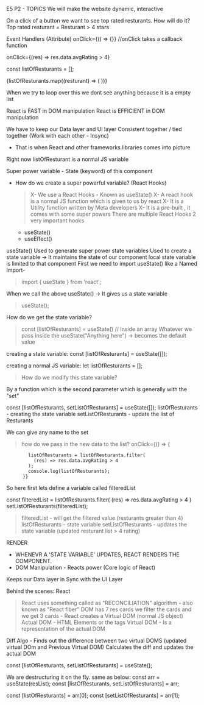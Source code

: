 E5 P2 - TOPICS
We will make the website dynamic, interactive

On a click of a button we want to see top rated resturants. How will do it?
Top rated resturant = Resturant > 4 stars

Event Handlers
(Attribute) onClick={() => {}} //onClick takes a callback function

onClick={(res) => res.data.avgRating > 4}

const listOfResturants = [];

{listOfResturants.map((resturant) => (
<ResturantCard key={resturant.data.id} resData={resturant} />
))}

When we try to loop over this we dont see anything because it is a empty list

React is FAST in DOM manipulation
React is EFFICIENT in DOM manipulation

We have to keep our Data layer and UI layer Consistent together / tied together (Work with each other - Insync)

- That is when React and other frameworks.libraries comes into picture

Right now listOfResturant is a normal JS variable

Super power variable - State (keyword) of this component

- How do we create a super powerful variable? (React Hooks)
  > X- We use a React Hooks - Known as useState()
  > X- A react hook is a normal JS function which is given to us by react
  > X- It is a Utility function written by Meta developers
  > X- It is a pre-built , it comes with some super powers
  > There are multiple React Hooks
  > 2 very important hooks
  - useState()
  - useEffect()

useState()
Used to generate super power state variables
Used to create a state variable -> It maintains the state of our component
local state variable is limited to that component
First we need to import useState() like a Named Import-

> import { useState } from 'react';

When we call the above useState() -> It gives us a state variable

> useState();

How do we get the state variable?

> const [listOfResturants] = useState() // Inside an array
> Whatever we pass inside the useState("Anything here") -> becomes the default value

creating a state variable:
const [listOfResturants] = useState([]);

creating a normal JS variable:
let listOfResturants = [];

> How do we modify this state variable?

By a function which is the second parameter which is generally with the "set"

const [listOfResturants, setListOfResturants] = useState([]);
listOfResturants - creating the state variable
setListOfResturants - update the list of Resturants

We can give any name to the set

> how do we pass in the new data to the list?
> onClick={() => {

            listOfResturants = listOfResturants.filter(
              (res) => res.data.avgRating > 4
            );
            console.log(listOfResturants);
          }}

So here first lets define a variable called filteredList

const filteredList = listOfResturants.filter(
(res) => res.data.avgRating > 4
)
setListOfResturants(filteredList);

> filteredList - will get the filtered value (resturants greater than 4)
> listOfResturants - state variable
> setListOfResturants - updates the state variable (updated resturant list > 4 rating)

RENDER

- WHENEVR A 'STATE VARIABLE' UPDATES, REACT RENDERS THE COMPONENT.
- DOM Manipulation - Reacts power (Core logic of React)

Keeps our Data layer in Sync with the UI Layer

Behind the scenes: React

> React uses something called as "RECONCILIATION" algorithm - also known as "React fiber"
> DOM has 7 res cards
> we filter the cards and we get 3 cards - React creates a Virtual DOM (normal JS object)
> Actual DOM - HTML Elements or the tags
> Virtual DOM - Is a representation of the actual DOM

Diff Algo - Finds out the difference between two virtual DOMS (updated virtual DOm and Previous Virtual DOM)
Calculates the diff and updates the actual DOM

const [listOfResturants, setListOfResturants] = useState();

We are destructuring it on the fly. same as below:
const arr = useState(resList);
const [listOfResturants, setListOfResturants] = arr;

const [listOfResturants] = arr[0];
const [setListOfResturants] = arr[1];
